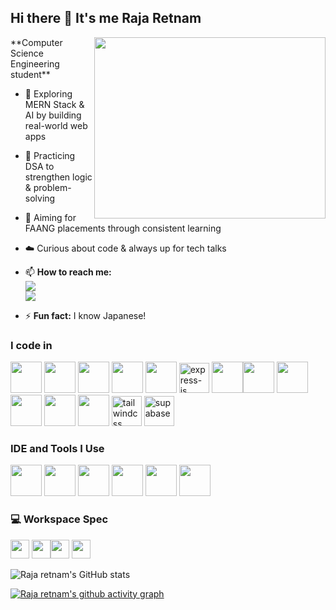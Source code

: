 ## Hi there 👋 It's me Raja Retnam

<img align="right" width="370" height="290" src="https://i.pinimg.com/originals/47/f0/34/47f0342cec72b800463bf003eac1257e.gif">
**Computer Science Engineering student**                      

- 🌱 Exploring MERN Stack & AI by building real-world web apps  
- 🧮 Practicing DSA to strengthen logic & problem-solving  
- 🎯 Aiming for FAANG placements through consistent learning  
- ☁️ Curious about code & always up for tech talks  
- 📫 **How to reach me:**  
  [<img src="https://img.shields.io/badge/Twitter-1DA1F2?style=for-the-badge&logo=twitter&logoColor=white" />](https://x.com/Rajaa_retnam)  
  [<img src="https://img.shields.io/badge/LinkedIn-0077B5?style=for-the-badge&logo=linkedin&logoColor=white" />](https://www.linkedin.com/in/raja-retnam/)  

- ⚡ **Fun fact:** I know Japanese!


### I code in
<img height="50" width="50" src="https://img.icons8.com/color/48/000000/c-programming.png" /> <img height="50" width="50" src="https://img.icons8.com/color/48/000000/html-5.png" /> <img height="50" width="50" src="https://img.icons8.com/color/48/000000/css3.png" /> <img height="50" width="50" src="https://img.icons8.com/color/48/000000/sass.png"/> <img height="50" width="50" src="https://img.icons8.com/color/48/000000/bootstrap.png" /> <img width="48" height="48" src="https://img.icons8.com/color/48/express-js.png" alt="express-js"/> <img height="50" width="50" src="https://img.icons8.com/color/48/000000/javascript.png"/><img height="50" width="50" src="https://img.icons8.com/color/48/000000/tensorflow.png"/> <img height="50" width="50" src="https://img.icons8.com/color/48/000000/react-native.png"/> <img height="50" width="50" src="https://img.icons8.com/color/48/000000/google-firebase-console.png"/> <img height="50" width="50" src="https://img.icons8.com/color/48/000000/mongodb.png"/> <img height="50" width="50" src="https://img.icons8.com/color/48/000000/nodejs.png"/> <img width="48" height="48" src="https://img.icons8.com/color/48/tailwindcss.png" alt="tailwindcss"/> <img width="48" height="48" src="https://img.icons8.com/fluency/48/supabase.png" alt="supabase"/>

### IDE and Tools I Use
<img height="50" width="50" src="https://img.icons8.com/color/48/000000/visual-studio-code-2019.png"/>  <img height="50" width="50" src="https://img.icons8.com/color/50/000000/git.png"/> <img height="50" src="https://img.icons8.com/color/480/null/notion--v1.png" />  <img height="50" width="50" src="https://img.icons8.com/color/48/000000/figma--v1.png"/> <img height="50" src="https://img.shields.io/badge/Netlify-00C7B7?style=for-the-badge&logo=netlify&logoColor=white"/> <img height="50" src="https://img.shields.io/badge/Vercel-000000?style=for-the-badge&logo=vercel&logoColor=white"/>


### 💻 Workspace Spec
<img height="30" src="https://img.shields.io/badge/hp%20laptop-0096D6?style=for-the-badge&logo=hp&logoColor=white"/> <img height="30" src="https://img.shields.io/badge/Windows_11-0078d4?style=for-the-badge&logo=windows-11&logoColor=white"/><img height="30" src="https://img.shields.io/badge/SSD-512GB-0a192f?style=for-the-badge&logo=windowsterminal&logoColor=white"/> <img height="30" src="https://img.shields.io/badge/GPU-Intel_UHD_Graphics-0071C5?style=for-the-badge&logo=intel&logoColor=white"/>

![Raja retnam's GitHub stats](https://github-readme-stats.vercel.app/api?username=RajaretnamR&theme=dark&show_icons=true&&hide=issues,contribs)

[![Raja retnam's github activity graph](https://github-readme-activity-graph.vercel.app/graph?username=RajaretnamR&bg_color=000000&color=f2f2f2&line=19a936&point=ffffff&area=true&hide_border=true)](https://github.com/ashutosh00710/github-readme-activity-graph)
